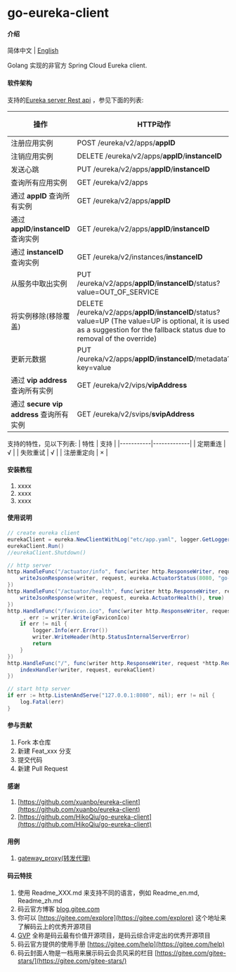 # go-eureka-client

#### 介绍
简体中文 | [English](./README.en.md)

Golang 实现的非官方 Spring Cloud Eureka client.

#### 软件架构

支持的[Eureka server Rest api](https://github.com/Netflix/eureka/wiki/Eureka-REST-operations) ，参见下面的列表:

| 操作 | HTTP动作 | 支持 |
|-----------|-------------|-------------|
| 注册应用实例 | POST /eureka/v2/apps/**appID** | √ |
| 注销应用实例 | DELETE /eureka/v2/apps/**appID**/**instanceID** | √ |
| 发送心跳 | PUT /eureka/v2/apps/**appID**/**instanceID** | √ |
| 查询所有应用实例 | GET /eureka/v2/apps | √ |
| 通过 **appID** 查询所有实例 | GET /eureka/v2/apps/**appID** | √ |
| 通过 **appID**/**instanceID**  查询实例 | GET /eureka/v2/apps/**appID**/**instanceID** | √ |
| 通过 **instanceID** 查询实例 | GET /eureka/v2/instances/**instanceID** | √ |
| 从服务中取出实例 | PUT /eureka/v2/apps/**appID**/**instanceID**/status?value=OUT_OF_SERVICE| √ |
| 将实例移除(移除覆盖) | DELETE /eureka/v2/apps/**appID**/**instanceID**/status?value=UP  (The value=UP is optional, it is used as a suggestion for the fallback status due to removal of the override)| √ |
| 更新元数据 | PUT /eureka/v2/apps/**appID**/**instanceID**/metadata?key=value| √ |
| 通过 **vip address** 查询所有实例 | GET /eureka/v2/vips/**vipAddress** | √  |
| 通过 **secure vip address** 查询所有实例 | GET /eureka/v2/svips/**svipAddress** | √  |

支持的特性，见以下列表:
| 特性 | 支持 |
|-----------|-------------|
| 定期重连 | √  |
| 失败重试 | √  |
| 注册重定向 | × |

#### 安装教程

1.  xxxx
2.  xxxx
3.  xxxx

#### 使用说明

```java
// create eureka client
eurekaClient = eureka.NewClientWithLog("etc/app.yaml", logger.GetLogger())
eurekaClient.Run()
//eurekaClient.Shutdown()

// http server
http.HandleFunc("/actuator/info", func(writer http.ResponseWriter, request *http.Request) {
	writeJsonResponse(writer, request, eureka.ActuatorStatus(8080, "go-example"), true)
})
http.HandleFunc("/actuator/health", func(writer http.ResponseWriter, request *http.Request) {
	writeJsonResponse(writer, request, eureka.ActuatorHealth(), true)
})
http.HandleFunc("/favicon.ico", func(writer http.ResponseWriter, request *http.Request) {
	_, err := writer.Write(gFaviconIco)
	if err != nil {
		logger.Info(err.Error())
		writer.WriteHeader(http.StatusInternalServerError)
		return
	}
})
http.HandleFunc("/", func(writer http.ResponseWriter, request *http.Request) {
	indexHandler(writer, request, eurekaClient)
})

// start http server
if err := http.ListenAndServe("127.0.0.1:8080", nil); err != nil {
	log.Fatal(err)
}
```

#### 参与贡献

1.  Fork 本仓库
2.  新建 Feat_xxx 分支
3.  提交代码
4.  新建 Pull Request


#### 感谢

1. [https://github.com/xuanbo/eureka-client](https://github.com/xuanbo/eureka-client)
2. [https://github.com/HikoQiu/go-eureka-client](https://github.com/HikoQiu/go-eureka-client)

#### 用例

1. [gateway_proxy(转发代理)](https://github.com/phpdragon/gateway_proxy)

#### 码云特技

1.  使用 Readme\_XXX.md 来支持不同的语言，例如 Readme\_en.md, Readme\_zh.md
2.  码云官方博客 [blog.gitee.com](https://blog.gitee.com)
3.  你可以 [https://gitee.com/explore](https://gitee.com/explore) 这个地址来了解码云上的优秀开源项目
4.  [GVP](https://gitee.com/gvp) 全称是码云最有价值开源项目，是码云综合评定出的优秀开源项目
5.  码云官方提供的使用手册 [https://gitee.com/help](https://gitee.com/help)
6.  码云封面人物是一档用来展示码云会员风采的栏目 [https://gitee.com/gitee-stars/](https://gitee.com/gitee-stars/)
